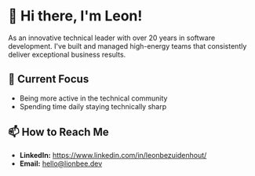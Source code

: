 
# 👋 Hi there, I'm Leon!

As an innovative technical leader with over 20 years in software development. I've built and managed high-energy teams that consistently deliver exceptional business results.

## 🌱 Current Focus

- Being more active in the technical community
- Spending time daily staying technically sharp

## 📫 How to Reach Me

- **LinkedIn:** https://www.linkedin.com/in/leonbezuidenhout/
- **Email:** hello@lionbee.dev
